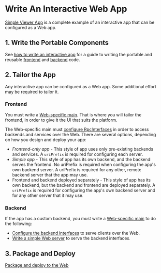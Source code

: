 # Write An Interactive Web App

[Simple Viewer App](https://github.com/imodeljs/imodeljs-samples/tree/master/interactive-app/simple-viewer-app) is a complete example of an interactive app that can be configured as a Web app.

## 1. Write the Portable Components

See [how to write an interactive app](./WriteAnInteractiveApp.md) for a guide to writing the portable and reusable [frontend](./Glossary.md#frontend) and [backend](./Glossary.md#backend) code.

## 2. Tailor the App

Any interactive app can be configured as a Web app. Some additional effort may be required to tailor it.

### Frontend

You must write a [Web-specific main](../learning/AppTailoring.md). That is where you will tailor the frontend, in order to give it the UI that suits the platform.

The Web-specific main must [configure RpcInterfaces](./RpcInterface.md#client-side-configuration) in order to access backends and services over the Web. There are several options, depending on how you design and deploy your app:

* *Frontend-only app* - This style of app uses only pre-existing backends and services. A `uriPrefix` is required for configuring each server.
* *Simple app* - This style of app has its own backend, and the backend serves the frontend. No uriPrefix is required when configuring the app's own backend server. A uriPrefix is required for any other, remote backend server that the app may use.
* Frontend and backend deployed separately - This style of app has its own backend, but the backend and frontend are deployed separately. A `uriPrefix` is required for configuring the app's own backend server and for any other server that it may use.

### Backend

If the app has a custom backend, you must write a [Web-specific main](../learning/AppTailoring.md) to do the following:

* [Configure the backend interfaces](./RpcInterface.md#configure-interfaces) to serve clients over the Web.
* [Write a simple Web server](./RpcInterface.md#serve-the-interfaces) to serve the backend interfaces.

## 3. Package and Deploy

[Package and deploy to the Web](./PackageAndDeployToTheWeb.md)
